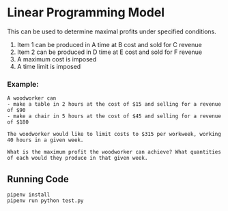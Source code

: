 # Linear Programming Model

This can be used to determine maximal profits under specified conditions.
1. Item 1 can be produced in A time at B cost and sold for C revenue
2. Item 2 can be produced in D time at E cost and sold for F revenue
3. A maximum cost is imposed
4. A time limit is imposed

### Example:

```
A woodworker can 
- make a table in 2 hours at the cost of $15 and selling for a revenue of $90
- make a chair in 5 hours at the cost of $45 and selling for a revenue of $180

The woodworker would like to limit costs to $315 per workweek, working 40 hours in a given week.

What is the maximum profit the woodworker can achieve? What quantities of each would they produce in that given week.
```

## Running Code

```
pipenv install
pipenv run python test.py
```